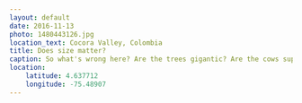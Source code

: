 ```yaml
---
layout: default
date: 2016-11-13
photo: 1480443126.jpg
location_text: Cocora Valley, Colombia
title: Does size matter?
caption: So what's wrong here? Are the trees gigantic? Are the cows super tiny? Why is that dude hugging a tree? :)
location:
    latitude: 4.637712
    longitude: -75.48907
---
```

